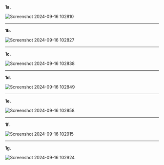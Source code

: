 **1a.**


![Screenshot 2024-09-16 102810](https://github.com/user-attachments/assets/ad240ef8-bef9-4b08-9413-9ae4881db2c6)
________________________________________________________________________________________________________________
**1b.**


![Screenshot 2024-09-16 102827](https://github.com/user-attachments/assets/d6c67fc2-1c3c-4209-ade8-455c60866748)
________________________________________________________________________________________________________________
**1c.**


![Screenshot 2024-09-16 102838](https://github.com/user-attachments/assets/762e45f5-07ac-40d5-ba88-d10475c5cd02)
________________________________________________________________________________________________________________
**1d.**


![Screenshot 2024-09-16 102849](https://github.com/user-attachments/assets/84caed5f-e8ad-44a6-a538-5e5dc4ee6e20)
________________________________________________________________________________________________________________
**1e.**


![Screenshot 2024-09-16 102858](https://github.com/user-attachments/assets/2e47a422-544a-4b65-9b0c-4c250b6ba7c4)
________________________________________________________________________________________________________________
**1f.**


![Screenshot 2024-09-16 102915](https://github.com/user-attachments/assets/bc26c791-960c-43f1-9608-65c068eb6a7b)
________________________________________________________________________________________________________________
**1g.**


![Screenshot 2024-09-16 102924](https://github.com/user-attachments/assets/8cbdffe7-8140-46bf-82c3-60ecd30cffa8)
